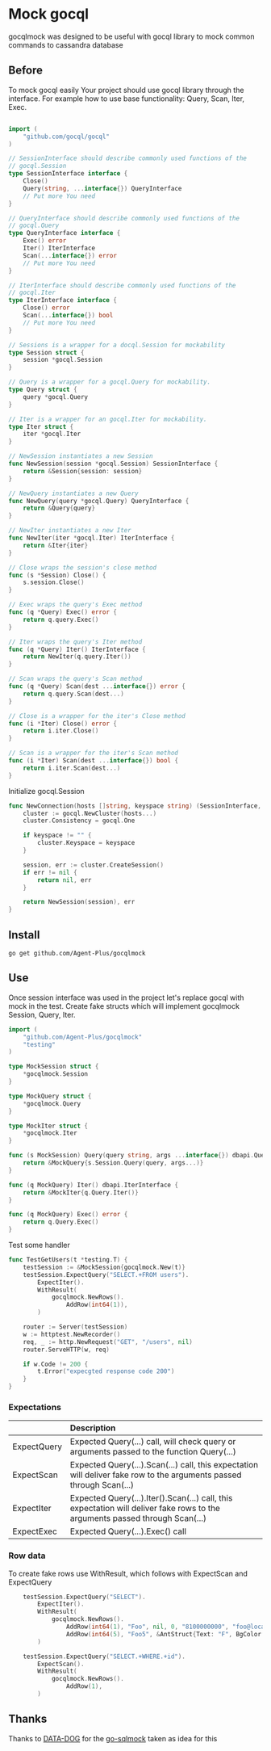 
# Mock gocql

gocqlmock was designed to be useful with gocql library to mock common commands to cassandra database

## Before

To mock gocql easily Your project should use gocql library through the interface.
For example how to use base functionality: Query, Scan, Iter, Exec.

``` go

import (
	"github.com/gocql/gocql"
)

// SessionInterface should describe commonly used functions of the
// gocql.Session
type SessionInterface interface {
	Close()
	Query(string, ...interface{}) QueryInterface
    // Put more You need
}

// QueryInterface should describe commonly used functions of the
// gocql.Query
type QueryInterface interface {
	Exec() error
	Iter() IterInterface
	Scan(...interface{}) error
    // Put more You need
}

// IterInterface should describe commonly used functions of the
// gocql.Iter
type IterInterface interface {
	Close() error
	Scan(...interface{}) bool
    // Put more You need
}

// Sessions is a wrapper for a docql.Session for mockability
type Session struct {
	session *gocql.Session
}

// Query is a wrapper for a gocql.Query for mockability.
type Query struct {
	query *gocql.Query
}

// Iter is a wrapper for an gocql.Iter for mockability.
type Iter struct {
	iter *gocql.Iter
}

// NewSession instantiates a new Session
func NewSession(session *gocql.Session) SessionInterface {
	return &Session{session: session}
}

// NewQuery instantiates a new Query
func NewQuery(query *gocql.Query) QueryInterface {
	return &Query{query}
}

// NewIter instantiates a new Iter
func NewIter(iter *gocql.Iter) IterInterface {
	return &Iter{iter}
}

// Close wraps the session's close method
func (s *Session) Close() {
	s.session.Close()
}

// Exec wraps the query's Exec method
func (q *Query) Exec() error {
	return q.query.Exec()
}

// Iter wraps the query's Iter method
func (q *Query) Iter() IterInterface {
	return NewIter(q.query.Iter())
}

// Scan wraps the query's Scan method
func (q *Query) Scan(dest ...interface{}) error {
	return q.query.Scan(dest...)
}

// Close is a wrapper for the iter's Close method
func (i *Iter) Close() error {
	return i.iter.Close()
}

// Scan is a wrapper for the iter's Scan method
func (i *Iter) Scan(dest ...interface{}) bool {
	return i.iter.Scan(dest...)
}
```

Initialize gocql.Session

``` go
func NewConnection(hosts []string, keyspace string) (SessionInterface, error) {
	cluster := gocql.NewCluster(hosts...)
	cluster.Consistency = gocql.One

	if keyspace != "" {
		cluster.Keyspace = keyspace
	}

	session, err := cluster.CreateSession()
	if err != nil {
		return nil, err
	}

	return NewSession(session), err
}
```

## Install

```
go get github.com/Agent-Plus/gocqlmock
```

## Use

Once session interface was used in the project let's replace gocql with mock in the test.
Create fake structs which will implement gocqlmock Session, Query, Iter.

``` go
import (
	"github.com/Agent-Plus/gocqlmock"
	"testing"
)

type MockSession struct {
	*gocqlmock.Session
}

type MockQuery struct {
	*gocqlmock.Query
}

type MockIter struct {
	*gocqlmock.Iter
}

func (s MockSession) Query(query string, args ...interface{}) dbapi.QueryInterface {
	return &MockQuery{s.Session.Query(query, args...)}
}

func (q MockQuery) Iter() dbapi.IterInterface {
	return &MockIter{q.Query.Iter()}
}

func (q MockQuery) Exec() error {
	return q.Query.Exec()
}
```

Test some handler

``` go
func TestGetUsers(t *testing.T) {
	testSession := &MockSession{gocqlmock.New(t)}
	testSession.ExpectQuery("SELECT.+FROM users").
		ExpectIter().
		WithResult(
			gocqlmock.NewRows().
				AddRow(int64(1)),
		)

	router := Server(testSession)
	w := httptest.NewRecorder()
	req, _ := http.NewRequest("GET", "/users", nil)
	router.ServeHTTP(w, req)

	if w.Code != 200 {
        t.Error("expecgted response code 200")
    }
}
```

### Expectations

|                | Description                                              |
| :------------- | :------------------------------------------------------- |
| ExpectQuery    | Expected Query(...) call, will check query or arguments passed to the function Query(...)
| ExpectScan     | Expected Query(...).Scan(...) call, this expectation will deliver fake row to the arguments passed through Scan(...) |
| ExpectIter     | Expected Query(...).Iter().Scan(...) call, this expectation will deliver fake rows to the arguments passed through Scan(...) |
| ExpectExec     | Expected Query(...).Exec() call |

### Row data

To create fake rows use WithResult, which follows with ExpectScan and ExpectQuery

``` go
	testSession.ExpectQuery("SELECT").
		ExpectIter().
		WithResult(
			gocqlmock.NewRows().
				AddRow(int64(1), "Foo", nil, 0, "8100000000", "foo@localhost").
				AddRow(int64(5), "Foo5", &AntStruct{Text: "F", BgColor: "#fff"}, 1, "8100000000", "foo5@localhost"),
		)
```

``` go
	testSession.ExpectQuery("SELECT.+WHERE.+id").
		ExpectScan().
		WithResult(
			gocqlmock.NewRows().
				AddRow(1),
		)
```

## Thanks

Thanks to [DATA-DOG](https://github.com/DATA-DOG) for the [go-sqlmock](https://github.com/DATA-DOG/go-sqlmock) taken as idea for this 

